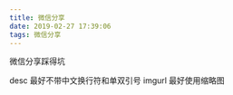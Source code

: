 ```yaml
---
title: 微信分享
date: 2019-02-27 17:39:06
tags: 微信分享
---
```


微信分享踩得坑

<!-- more -->

desc 最好不带中文换行符和单双引号
imgurl 最好使用缩略图
